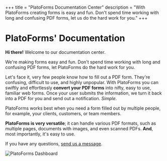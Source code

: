 +++
title = "PlatoForms Documentation Center"
description = "With PlatoForms creating forms is easy and fun. Don't spend time working with long and confusing PDF forms, let us do the hard work for you." 
+++

#  PlatoForms' Documentation

**Hi there!** Welcome to our documentation center.

We're making forms easy and fun. Don't spend time working with long and confusing PDF forms, let PlatoForms do the hard work for you.

Let's face it, very few people know how to fill out a PDF form. They're confusing, difficult to use, and highly unpopular. With PlatoForms you can swiftly and effortlessly **convert your PDF forms** into nifty, easy to use, familiar web forms. Once your user submits the information, we turn it back into a PDF for you and send out a notification. *Simple*.

PlatoForms works best when you need a form filled out by multiple people, for example, your clients, customers, or team members.

**PlatoForms is very versatile**; it can handle various PDF formats, such as multiple pages, documents with images, and even scanned PDFs. **And**, most importantly, it's easy to use.

If you have any questions, [send us a message](https://www.platoforms.com/#contact).


![PlatoForms Dashboard](/images/page/home/dashboard.png)
